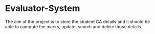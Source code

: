 # Evaluator-System
The aim of the project is to store the student CA details and it should be able to compute the marks, update, search and delete those details.

